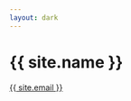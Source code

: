 ```yaml
---
layout: dark
---
```


<div id="index" class="w-100 h-100 grid">
  <div class="centered">
    <div class="w-100 db v-mid tc white ph3 ph4-l pb0 ma0">
      <h1 class="color-gold f6 f3-m f-headline-l fw6 tc pa0 ma0 shine animate-shine">{{ site.name }}</h1>
    </div>
    <div class="w-100 v-mid tc white pa0 ma0 pt1 animate-appear">
      <a class="link light-gray f3 f2-m fw2 tc" href="mailto:{{ site.email }}">{{ site.email }}</a>
    </div>
  </div>
</div>